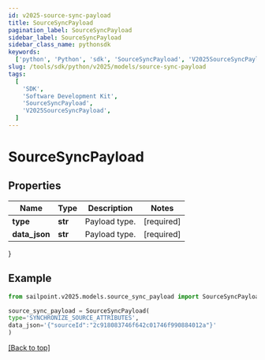 ```yaml
---
id: v2025-source-sync-payload
title: SourceSyncPayload
pagination_label: SourceSyncPayload
sidebar_label: SourceSyncPayload
sidebar_class_name: pythonsdk
keywords:
  ['python', 'Python', 'sdk', 'SourceSyncPayload', 'V2025SourceSyncPayload']
slug: /tools/sdk/python/v2025/models/source-sync-payload
tags:
  [
    'SDK',
    'Software Development Kit',
    'SourceSyncPayload',
    'V2025SourceSyncPayload',
  ]
---
```


# SourceSyncPayload

## Properties

| Name          | Type    | Description   | Notes      |
| ------------- | ------- | ------------- | ---------- |
| **type**      | **str** | Payload type. | [required] |
| **data_json** | **str** | Payload type. | [required] |

}

## Example

```python
from sailpoint.v2025.models.source_sync_payload import SourceSyncPayload

source_sync_payload = SourceSyncPayload(
type='SYNCHRONIZE_SOURCE_ATTRIBUTES',
data_json='{"sourceId":"2c918083746f642c01746f990884012a"}'
)

```

[[Back to top]](#)
